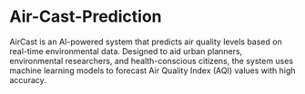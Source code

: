 # Air-Cast-Prediction
AirCast is an AI-powered system that predicts air quality levels based on real-time environmental data. Designed to aid urban planners, environmental researchers, and health-conscious citizens, the system uses machine learning models to forecast Air Quality Index (AQI) values with high accuracy.
